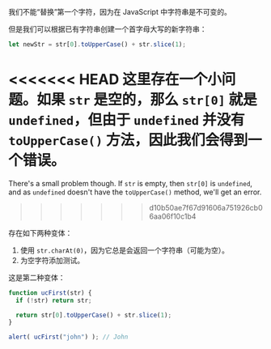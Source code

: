 我们不能“替换”第一个字符，因为在 JavaScript 中字符串是不可变的。

但是我们可以根据已有字符串创建一个首字母大写的新字符串：

```js
let newStr = str[0].toUpperCase() + str.slice(1);
```

<<<<<<< HEAD
这里存在一个小问题。如果 `str` 是空的，那么 `str[0]` 就是 `undefined`，但由于 `undefined` 并没有 `toUpperCase()` 方法，因此我们会得到一个错误。
=======
There's a small problem though. If `str` is empty, then `str[0]` is `undefined`, and as `undefined` doesn't have the `toUpperCase()` method, we'll get an error.
>>>>>>> d10b50ae7f67d91606a751926cb06aa06f10c1b4

存在如下两种变体：

1. 使用 `str.charAt(0)`，因为它总是会返回一个字符串（可能为空）。
2. 为空字符添加测试。

这是第二种变体：

```js run demo
function ucFirst(str) {
  if (!str) return str;

  return str[0].toUpperCase() + str.slice(1);
}

alert( ucFirst("john") ); // John
```

